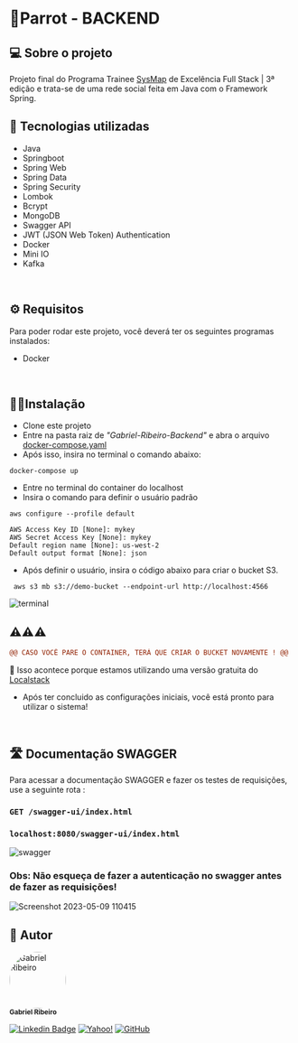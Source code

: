 # 🦜Parrot - BACKEND

## 💻 Sobre o projeto
 Projeto final do Programa Trainee [SysMap](https://sysmap.com.br) de Excelência Full Stack | 3ª edição e trata-se de uma rede social feita em Java com o Framework Spring.
 
## 🧰 Tecnologias utilizadas

* Java
* Springboot
* Spring Web
* Spring Data
* Spring Security
* Lombok
* Bcrypt
* MongoDB
* Swagger API
* JWT (JSON Web Token) Authentication
* Docker
* Mini IO
* Kafka

<br>

## ⚙ Requisitos
 Para poder rodar este projeto, você deverá ter os seguintes programas instalados:
 - Docker
  
  <br>

## 👩‍💻Instalação

  * Clone este projeto
  * Entre na pasta raiz de <i>"Gabriel-Ribeiro-Backend"</i> e abra o arquivo <a href="https://github.com/bc-fullstack-03/Gabriel-Ribeiro-Backend/blob/main/docker-compose.yaml">docker-compose.yaml</a>
  * Após isso, insira no terminal o comando abaixo:

```
docker-compose up
```
 * Entre no terminal do container do localhost
 * Insira o comando para definir o usuário padrão 
 ```
aws configure --profile default
```
 ```
 AWS Access Key ID [None]: mykey
AWS Secret Access Key [None]: mykey
Default region name [None]: us-west-2
Default output format [None]: json
 ```

* Após definir o usuário, insira o código abaixo para criar o bucket S3.
```
 aws s3 mb s3://demo-bucket --endpoint-url http://localhost:4566
 ```
 
 ![terminal](https://user-images.githubusercontent.com/80289718/236905442-d81e9d9f-0035-48ce-816a-6e0506f0cdc1.jpg)

## ⚠️⚠️⚠️
  ```diff
@@ CASO VOCÊ PARE O CONTAINER, TERÁ QUE CRIAR O BUCKET NOVAMENTE ! @@
```
 🚏 Isso acontece porque estamos utilizando uma versão gratuita do [Localstack](https://localstack.cloud) </h3> 
  
* Após ter concluido as configurações iniciais, você está pronto para utilizar o sistema!

 <br>

## 🛣 Documentação SWAGGER
  Para acessar  a documentação SWAGGER e fazer os testes de requisições, use a seguinte rota :
###  ```GET /swagger-ui/index.html```
###  ```localhost:8080/swagger-ui/index.html```

![swagger](https://user-images.githubusercontent.com/80289718/236886929-2b8c53a6-291a-470e-addf-f2cd8a12befe.png)
### Obs: Não esqueça de fazer a autenticação no swagger antes de fazer as requisições!
![Screenshot 2023-05-09 110415](https://github.com/bc-fullstack-03/Gabriel-Ribeiro-Backend/assets/80289718/1edaff42-5d46-4e15-bee6-ff8dd479563f)



## 🦸 Autor

<a href="https://github.com/Gahbr">
 <img style="border-radius: 50%;" src="https://avatars.githubusercontent.com/u/80289718?v=4" width="100px;" alt="Gabriel Ribeiro"/>
 <br />
 <sub><b>Gabriel Ribeiro</b></sub></a> <a href="https://github.com/Gahbr" title="github"></a>
 <br />

[![Linkedin Badge](https://img.shields.io/badge/-Gabriel-blue?style=flat-square&logo=Linkedin&logoColor=white&link=https://www.linkedin.com/in/gabriellribeiro1/)](https://www.linkedin.com/in/gabriellribeiro1/)
[![Yahoo!](https://img.shields.io/badge/Yahoo!-6001D2?style=flat-square&logo=Yahoo!&logoColor=white)](mailto:gabriell.ribeiro@yahoo.com)
[![GitHub](https://img.shields.io/badge/Gahbr-%23121011.svg?style=flat-square&logo=github&logoColor=white)](https://github.com/Gahbr)
